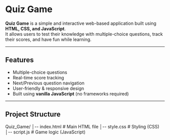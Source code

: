 #  Quiz Game

**Quiz Game** is a simple and interactive web-based application built using **HTML, CSS, and JavaScript**.  
It allows users to test their knowledge with multiple-choice questions, track their scores, and have fun while learning.

---

##  Features
-  Multiple-choice questions  
-  Real-time score tracking  
-  Next/Previous question navigation  
-  User-friendly & responsive design  
-  Built using **vanilla JavaScript** (no frameworks required)  

---

##  Project Structure
Quiz_Game/
│-- index.html # Main HTML file
│-- style.css # Styling (CSS)
│-- script.js # Game logic (JavaScript)
